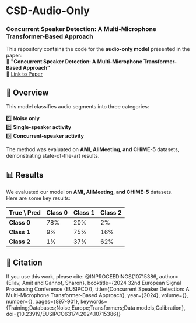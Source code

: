 # CSD-Audio-Only
### Concurrent Speaker Detection: A Multi-Microphone Transformer-Based Approach

This repository contains the code for the **audio-only model** presented in the paper:  
📄 **"Concurrent Speaker Detection: A Multi-Microphone Transformer-Based Approach"**  
🔗 [Link to Paper](https://ieeexplore.ieee.org/document/10715386)  

## 📌 Overview
This model classifies audio segments into three categories:

1️⃣ **Noise only**  
2️⃣ **Single-speaker activity**  
3️⃣ **Concurrent-speaker activity**  

The method was evaluated on **AMI, AliMeeting, and CHiME-5** datasets, demonstrating state-of-the-art results.  



## 📊 Results  
We evaluated our model on **AMI, AliMeeting, and CHiME-5** datasets.  
Here are some key results:

| True \ Pred | Class 0 | Class 1 | Class 2 |
|------------|---------|---------|---------|
| **Class 0** | 78%    | 20%    | 2%    |
| **Class 1** | 9%    | 75%    | 16%   |
| **Class 2** | 1%    | 37%    | 62%   |



## 📄 Citation  
If you use this work, please cite:
@INPROCEEDINGS{10715386,
  author={Eliav, Amit and Gannot, Sharon},
  booktitle={2024 32nd European Signal Processing Conference (EUSIPCO)}, 
  title={Concurrent Speaker Detection: A Multi-Microphone Transformer-Based Approach}, 
  year={2024},
  volume={},
  number={},
  pages={897-901},
  keywords={Training;Databases;Noise;Europe;Transformers;Data models;Calibration},
  doi={10.23919/EUSIPCO63174.2024.10715386}}
